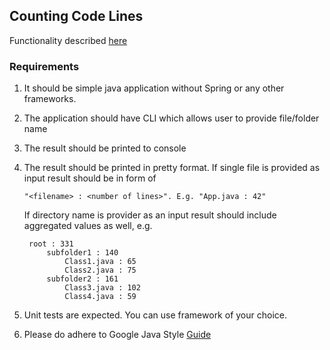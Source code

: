 ## Counting Code Lines
Functionality described [here](#http://codekata.com/kata/kata13-counting-code-lines/)
### Requirements
1. It should be simple java application without Spring or any other frameworks.
2. The application should have CLI which allows user to provide file/folder name
3. The result should be printed to console
4. The result should be printed in pretty format.
    If single file is provided as input result should be in form of
    
       "<filename> : <number of lines>". E.g. "App.java : 42"
    If directory name is provider as an input result should include aggregated values as well, e.g.
    
        root : 331
            subfolder1 : 140
                Class1.java : 65
                Class2.java : 75
            subfolder2 : 161
                Class3.java : 102
                Class4.java : 59
5. Unit tests are expected. You can use framework of your choice.
6. Please do adhere to Google Java Style [Guide](#https://google.github.io/styleguide/javaguide.html)
